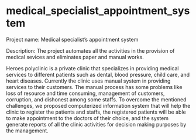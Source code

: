 # medical_specialist_appointment_system

Project name: Medical specialist’s appointment system

Description: The project automates all the activities in the provision of medical sevices and eliminates paper and manual works.

Heroes polyclinic is a private clinic that 
specializes in providing medical services to 
different patients such as dental, 
blood pressure, child care, and heart diseases.
Currently the clinic uses manual system in 
providing services to their customers. 
The manual process has some problems like loss 
of resource and time consuming, management of 
customers, corruption, and dishonest among 
some staffs. To overcome the mentioned 
challenges, we proposed computerized 
information system that will help the clinic
to register the patients and staffs, 
the registered patients will be able to 
make appointment to the doctors of their 
choice, and the system generate reports of 
all the clinic activities for decision making
purposes by the management.
